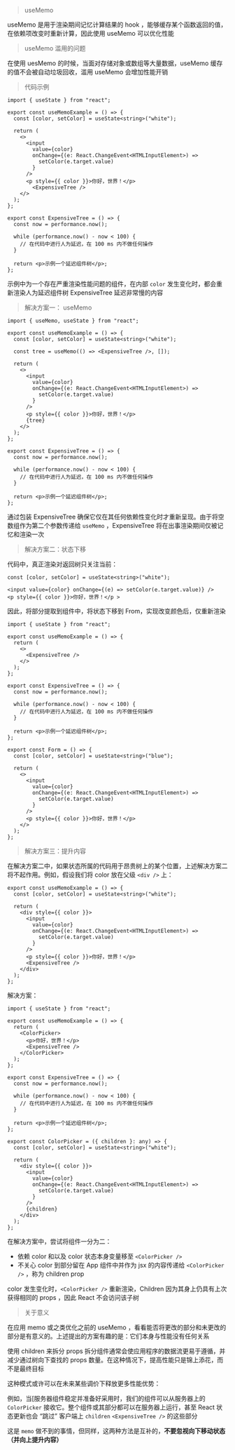 > useMemo

useMemo 是用于渲染期间记忆计算结果的 hook ，能够缓存某个函数返回的值，在依赖项改变时重新计算，因此使用 useMemo 可以优化性能



> useMemo 滥用的问题

在使用 uesMemo 的时候，当面对存储对象或数组等大量数据，useMemo 缓存的值不会被自动垃圾回收，滥用 useMemo 会增加性能开销

 

> 代码示例

```tsx
import { useState } from "react";

export const useMemoExample = () => {
  const [color, setColor] = useState<string>("white");

  return (
    <>
      <input
        value={color}
        onChange={(e: React.ChangeEvent<HTMLInputElement>) =>
          setColor(e.target.value)
        }
      />
      <p style={{ color }}>你好，世界！</p>
    	<ExpensiveTree />
    </>
  );
};

export const ExpensiveTree = () => {
  const now = performance.now();

  while (performance.now() - now < 100) {
    // 在代码中进行人为延迟，在 100 ms 内不做任何操作
  }

  return <p>示例一个延迟组件树</p>;
};

```

示例中为一个存在严重渲染性能问题的组件，在内部 `color`  发生变化时，都会重新渲染人为延迟组件树 ExpensiveTree 延迟非常慢的内容



> 解决方案一： useMemo

```tsx
import { useMemo, useState } from "react";

export const useMemoExample = () => {
  const [color, setColor] = useState<string>("white");

  const tree = useMemo(() => <ExpensiveTree />, []);

  return (
    <>
      <input
        value={color}
        onChange={(e: React.ChangeEvent<HTMLInputElement>) =>
          setColor(e.target.value)
        }
      />
      <p style={{ color }}>你好，世界！</p>
      {tree}
    </>
  );
};

export const ExpensiveTree = () => {
  const now = performance.now();

  while (performance.now() - now < 100) {
    // 在代码中进行人为延迟，在 100 ms 内不做任何操作
  }

  return <p>示例一个延迟组件树</p>;
};

```



通过包装 ExpensiveTree 确保它仅在其任何依赖性变化时才重新呈现。由于将空数组作为第二个参数传递给 `useMemo` ，ExpensiveTree 将在出事渲染期间仅被记忆和渲染一次



> 解决方案二：状态下移

代码中，真正渲染对返回树只关注当前：

```tsx
const [color, setColor] = useState<string>("white");

<input value={color} onChange={(e) => setColor(e.target.value)} />
<p style={{ color }}>你好，世界！</p >

```

因此，将部分提取到组件中，将状态下移到 From，实现改变颜色后，仅重新渲染

```tsx
import { useState } from "react";

export const useMemoExample = () => {
  return (
    <>
      <ExpensiveTree />
    </>
  );
};

export const ExpensiveTree = () => {
  const now = performance.now();

  while (performance.now() - now < 100) {
    // 在代码中进行人为延迟，在 100 ms 内不做任何操作
  }

  return <p>示例一个延迟组件树</p>;
};

export const Form = () => {
  const [color, setColor] = useState<string>("blue");

  return (
    <>
      <input
        value={color}
        onChange={(e: React.ChangeEvent<HTMLInputElement>) =>
          setColor(e.target.value)
        }
      />
      <p style={{ color }}>你好，世界！</p>
    </>
  );
};

```



> 解决方案三：提升内容

在解决方案二中，如果状态所属的代码用于昂贵树上的某个位置，上述解决方案二将不起作用。例如，假设我们将 color 放在父级 `<div />` 上：

```tsx
export const useMemoExample = () => {
  const [color, setColor] = useState<string>("white");

  return (
    <div style={{ color }}>
      <input
        value={color}
        onChange={(e: React.ChangeEvent<HTMLInputElement>) =>
          setColor(e.target.value)
        }
      />
      <p style={{ color }}>你好，世界！</p>
      <ExpensiveTree />
    </div>
  );
};

```

解决方案：

```tsx
import { useState } from "react";

export const useMemoExample = () => {
  return (
    <ColorPicker>
      <p>你好，世界！</p>
      <ExpensiveTree />
    </ColorPicker>
  );
};

export const ExpensiveTree = () => {
  const now = performance.now();

  while (performance.now() - now < 100) {
    // 在代码中进行人为延迟，在 100 ms 内不做任何操作
  }

  return <p>示例一个延迟组件树</p>;
};

export const ColorPicker = ({ children }: any) => {
  const [color, setColor] = useState<string>("white");

  return (
    <div style={{ color }}>
      <input
        value={color}
        onChange={(e: React.ChangeEvent<HTMLInputElement>) =>
          setColor(e.target.value)
        }
      />
      {children}
    </div>
  );
};

```

在解决方案中，尝试将组件一分为二：

* 依赖 color 和以及 color 状态本身变量移至 `<ColorPicker />`
* 不关心 color 到部分留在 App 组件中并作为 jsx 的内容传递给 `<ColorPicker />` ，称为 children prop

color 发生变化时，`<ColorPicker />`  重新渲染，Children 因为其身上仍具有上次获得相同的 props ，因此 React 不会访问该子树



> 关于意义

在应用 memo 或之类优化之前的 useMemo ，看看能否将更改的部分和未更改的部分是有意义的。上述提出的方案有趣的是：它们本身与性能没有任何关系

使用 children 来拆分 props 拆分组件通常会使应用程序的数据流更易于遵循，并减少通过树向下查找的 props 数量。在这种情况下，提高性能只是锦上添花，而不是最终目标

这种模式或许可以在未来某些调价下释放更多性能优势：

例如，当[服务器组件稳定并准备好采用时，我们的组件可以从服务器上的 `ColorPicker` 接收它。整个组件或其部分都可以在服务器上运行，甚至 React 状态更新也会 “跳过” 客户端上 `children` `<ExpensiveTree />` 的这些部分

这是 `memo` 做不到的事情，但同样，这两种方法是互补的，**不要忽视向下移动状态（并向上提升内容）**

